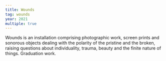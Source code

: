 ```yaml
---
title: Wounds
tag: wounds
year: 2021
multiple: true
---
```

Wounds is an installation comprising photographic work, screen prints and sonorous objects dealing with the polarity of the pristine and the broken, raising questions about individuality, trauma, beauty and the finite nature of things. Graduation work. 

